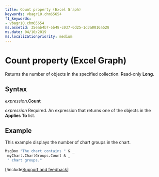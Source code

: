 ```yaml
---
title: Count property (Excel Graph)
keywords: vbagr10.chm65654
f1_keywords:
- vbagr10.chm65654
ms.assetid: 35eab4b7-6b48-c037-6d25-1d3a0016a528
ms.date: 04/10/2019
ms.localizationpriority: medium
---
```



# Count property (Excel Graph)

Returns the number of objects in the specified collection. Read-only **Long**.

## Syntax

_expression_.**Count**

_expression_ Required. An expression that returns one of the objects in the **Applies To** list.

## Example

This example displays the number of chart groups in the chart.

```vb
MsgBox "The chart contains " & _ 
 myChart.ChartGroups.Count & _ 
 " chart groups."
```

[!include[Support and feedback](~/includes/feedback-boilerplate.md)]